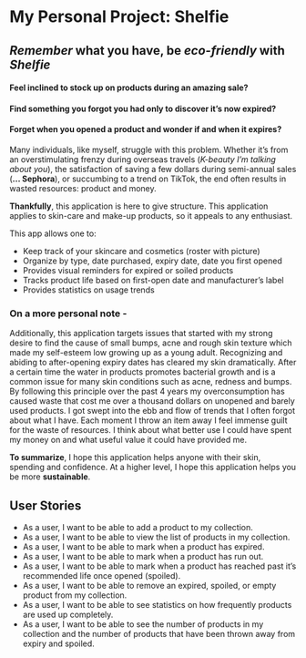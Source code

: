 # My Personal Project: Shelfie

## *Remember* what you have, be *eco-friendly* with *Shelfie*  

#### Feel inclined to stock up on products during an amazing sale?
#### Find something you forgot you had only to discover it’s now expired?  
#### Forget when you opened a product and wonder if and when it expires?

Many individuals, like myself, struggle with this problem. 
Whether it’s from an overstimulating frenzy during overseas travels (*K-beauty I’m talking about you*), 
the satisfaction of saving a few dollars during semi-annual sales (**... Sephora**), or succumbing to a trend on TikTok, 
the end often results in wasted resources: product and money.

**Thankfully**, this application is here to give structure. 
This application applies to skin-care and make-up products, so it appeals to any enthusiast. 

This app allows one to:
- Keep track of your skincare and cosmetics (roster with picture)
- Organize by type, date purchased, expiry date, date you first opened
- Provides visual reminders for expired or soiled products
- Tracks product life based on first-open date and manufacturer’s label
- Provides statistics on usage trends 

### On a more personal note -
Additionally, this application targets issues that started with my strong desire to find the cause of small bumps, 
acne and rough skin texture which made my self-esteem low growing up as a young adult.
Recognizing and abiding to after-opening expiry dates has cleared my skin dramatically. 
After a certain time the water in products promotes bacterial growth and is a common issue for many skin conditions 
such as acne, redness and bumps. By following this principle over the past 4 years my overconsumption has caused waste 
that cost me over a thousand dollars on unopened and barely used products. I got swept into the ebb and flow of trends 
that I often forgot about what I have. Each moment I throw an item away I feel immense guilt for the waste of resources.
I think about what better use I could have spent my money on and what useful value it could have provided me.

**To summarize**, I hope this application helps anyone with their skin, spending and confidence. At a higher level, 
I hope this application helps you be more **sustainable**.
 
## User Stories

- As a user, I want to be able to add a product to my collection.  
- As a user, I want to be able to view the list of products in my collection.  
- As a user, I want to be able to mark when a product has expired.  
- As a user, I want to be able to mark when a product has run out.  
- As a user, I want to be able to mark when a product has reached past it’s recommended life once opened (spoiled).  
- As a user, I want to be able to remove an expired, spoiled, or empty product from my collection.  
- As a user, I want to be able to see statistics on how frequently products are used up completely.  
- As a user, I want to be able to see the number of products in my collection and the number of products that have been 
thrown away from expiry and spoiled.


